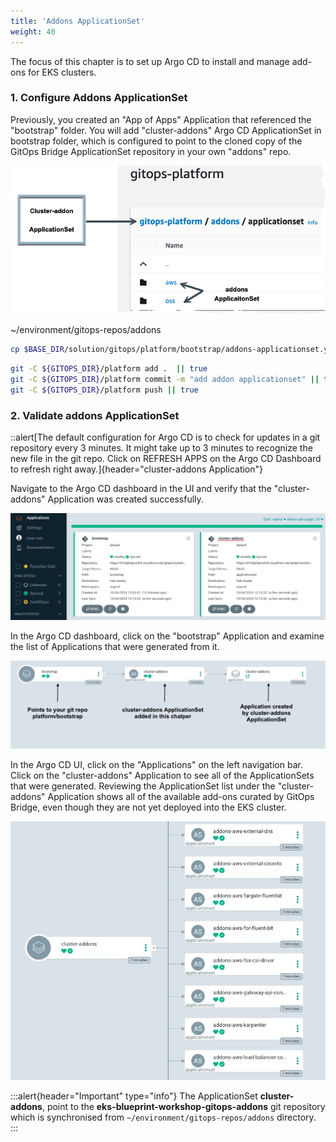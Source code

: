 ```yaml
---
title: 'Addons ApplicationSet'
weight: 40
---
```


The focus of this chapter is to set up Argo CD to install and manage add-ons for EKS clusters.

### 1. Configure Addons ApplicationSet

Previously, you created an "App of Apps" Application that referenced the "bootstrap" folder. You will add "cluster-addons" Argo CD ApplicationSet in bootstrap folder, which is configured to point to the cloned copy of the GitOps Bridge ApplicationSet repository in your own "addons" repo.

![cluster-addons](/static/images/cluster-addons.png)

 ~/environment/gitops-repos/addons
```bash
cp $BASE_DIR/solution/gitops/platform/bootstrap/addons-applicationset.yaml $GITOPS_DIR/platform/bootstrap/addons-applicationset.yaml
```

```bash
git -C ${GITOPS_DIR}/platform add .  || true
git -C ${GITOPS_DIR}/platform commit -m "add addon applicationset" || true
git -C ${GITOPS_DIR}/platform push || true
```

### 2. Validate addons ApplicationSet

::alert[The default configuration for Argo CD is to check for updates in a git repository every 3 minutes. It might take up to 3 minutes to recognize the new file in the git repo. Click on REFRESH APPS on the Argo CD Dashboard to refresh right away.]{header="cluster-addons Application"}

Navigate to the Argo CD dashboard in the UI and verify that the "cluster-addons" Application was created successfully.

![addons-rootapp](/static/images/addons-rootapp.jpg)

In the Argo CD dashboard, click on the "bootstrap" Application and examine the list of Applications that were generated from it.

![addons-rootapp](/static/images/cluster-addon-creation-flow.jpg)

In the Argo CD UI, click on the "Applications" on the left navigation bar. Click on the "cluster-addons" Application to see all of the ApplicationSets that were generated. Reviewing the ApplicationSet list under the "cluster-addons" Application shows all of the available add-ons curated by GitOps Bridge, even though they are not yet deployed into the EKS cluster.

![addons-rootapp](/static/images/cluster-addons-applicationset.jpg)


:::alert{header="Important" type="info"}
The ApplicationSet **cluster-addons**, point to the **eks-blueprint-workshop-gitops-addons** git repository which is synchronised from `~/environment/gitops-repos/addons` directory.
:::


